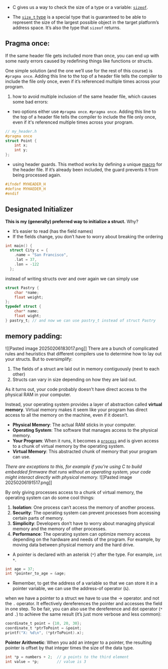 
+ C gives us a way to check the size of a type or a variable: [`sizeof`](https://en.cppreference.com/w/c/language/sizeof).

+ The [`size_t` type](https://en.cppreference.com/w/c/types/size_t) is a special type that is guaranteed to be able to represent the size of the largest possible object in the target platform’s address space. It’s also the type that `sizeof` returns.

## Pragma once:
If the same header file gets included more than once, you can end up with some nasty errors caused by redefining things like functions or structs.

One simple solution (and the one we’ll use for the rest of this course) is `#pragma once`. Adding this line to the top of a header file tells the compiler to include the file only once, even if it’s referenced multiple times across your program.


1. how to avoid multiple inclusion of the same header file, which causes some bad errors: 
+  two options either use `#pragma once`.
`#pragma once`. Adding this line to the top of a header file tells the compiler to include the file only once, even if it's referenced multiple times across your program.

```c
// my_header.h
#pragma once
struct Point {
    int x;
    int y;
};
```
+ using header guards.
This method works by defining a unique [macro](https://gcc.gnu.org/onlinedocs/cpp/Macros.html) for the header file. If it’s already been included, the guard prevents it from being processed again.
``` c
#ifndef MYHEADER_H
#define MYHAEDER_H
#endif
```


## Designated Initializer

**This is my (generally) preferred way to initialize a struct.** Why?

- It’s easier to read (has the field names)
- If the fields change, you don’t have to worry about breaking the ordering

```c
int main() {
  struct City c = {
    .name = "San Francisco",
    .lat = 37,
    .lon = -122
  };
```

instead of writing structs over and over again we can simply use 
```c
struct Pastry {
	char *name;
	float weight;
};
typedef struct {
	char* name;
	float wight;
} pastry_t; // and now we can use pastry_t instead of struct Pastry
```
## memory padding:
![[Pasted image 20250206183017.png]]
There are a bunch of complicated rules and heuristics that different compilers use to determine how to lay out your structs. But to oversimplify:

1. The fields of a struct are laid out in memory contiguously (next to each other)
2. Structs can vary in size depending on how they are laid out.

As it turns out, your code probably doesn’t have direct access to the physical RAM in your computer.

Instead, your operating system provides a layer of abstraction called **virtual memory**. Virtual memory makes it seem like your program has direct access to all the memory on the machine, even if it doesn’t.

- **Physical Memory**: The actual RAM sticks in your computer.
- **Operating System**: The software that manages access to the physical memory.
- **Your Program**: When it runs, it becomes a [`process`](https://en.wikipedia.org/wiki/Process_\(computing\)) and is given access to a chunk of virtual memory by the operating system.
- **Virtual Memory**: This abstracted chunk of memory that your program can use.

_There are exceptions to this, for example if you’re using C to build embedded firmware that runs without an operating system, your code might interact directly with physical memory._
![[Pasted image 20250206191517.png]]

By only giving processes access to a chunk of virtual memory, the operating system can do some cool things:

1. **Isolation**: One process can’t access the memory of another process.
2. **Security**: The operating system can prevent processes from accessing certain parts of memory.
3. **Simplicity**: Developers don’t have to worry about managing physical memory and the memory of other processes.
4. **Performance**: The operating system can optimize memory access depending on the hardware and needs of the program. For example, by moving data between physical memory and the hard drive.

+ A pointer is declared with an asterisk (`*`) after the type. For example, `int *`.

```c
int age = 37;
int *pointer_to_age = &age;
```

+ Remember, to get the address of a variable so that we can store it _in_ a pointer variable, we can use the address-of operator (`&`).

when we have a pointer to a struct we have to use the -> operator. and not the `.` operator.
It effectively dereferences the pointer and accesses the field in one step. To be fair, you can also use the dereference and dot operator (`*` and `.`) to achieve the same result (it’s just more verbose and less common):
```c
coordinate_t point = {10, 20, 30};
coordinate_t *ptrToPoint = &point;
printf("X: %d\n", (*ptrToPoint).x);
```
**Pointer Arithmetic**:
When you add an integer to a pointer, the resulting pointer is offset by that integer times the size of the data type.
```c
int *p = numbers + 2;  // p points to the third element
int value = *p;        // value is 3
```